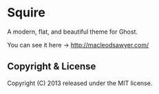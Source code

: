 # Squire

A modern, flat, and beautiful theme for Ghost. 

You can see it here -> http://macleodsawyer.com/

## Copyright & License

Copyright (C) 2013 released under the MIT license.
